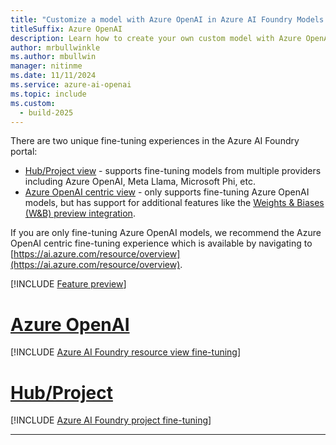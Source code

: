 ```yaml
---
title: "Customize a model with Azure OpenAI in Azure AI Foundry Models and Azure AI Foundry"
titleSuffix: Azure OpenAI
description: Learn how to create your own custom model with Azure OpenAI by using the Azure AI Foundry portal.
author: mrbullwinkle
ms.author: mbullwin
manager: nitinme
ms.date: 11/11/2024
ms.service: azure-ai-openai
ms.topic: include
ms.custom:
  - build-2025
---
```


There are two unique fine-tuning experiences in the Azure AI Foundry portal:

* [Hub/Project view](https://ai.azure.com/?cid=learnDocs) - supports fine-tuning models from multiple providers including Azure OpenAI, Meta Llama, Microsoft Phi, etc.
* [Azure OpenAI centric view](https://ai.azure.com/resource/overview) - only supports fine-tuning Azure OpenAI models, but has support for additional features like the [Weights & Biases (W&B) preview integration](../how-to/weights-and-biases-integration.md). 

If you are only fine-tuning Azure OpenAI models, we recommend the Azure OpenAI centric fine-tuning experience which is available by navigating to [https://ai.azure.com/resource/overview](https://ai.azure.com/resource/overview). 

[!INCLUDE [Feature preview](~/reusable-content/ce-skilling/azure/includes/ai-studio/includes/feature-preview.md)]

# [Azure OpenAI](#tab/azure-openai)

[!INCLUDE [Azure AI Foundry resource view fine-tuning](../includes/fine-tuning-studio.md)]

# [Hub/Project](#tab/hub)

[!INCLUDE [Azure AI Foundry project fine-tuning](../includes/fine-tuning-openai-in-ai-studio.md)]

---
